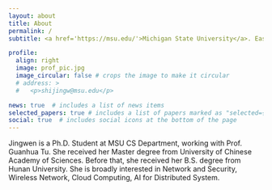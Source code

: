 ```yaml
---
layout: about
title: About
permalink: /
subtitle: <a href='https://msu.edu/'>Michigan State University</a>. East Lansing, MI 48824.

profile:
  align: right
  image: prof_pic.jpg
  image_circular: false # crops the image to make it circular
  # address: >
  #   <p>shijingw@msu.edu</p>

news: true  # includes a list of news items
selected_papers: true # includes a list of papers marked as "selected={true}"
social: true  # includes social icons at the bottom of the page
---
```


Jingwen is a Ph.D. Student at MSU CS Department, working with Prof. Guanhua Tu. She received her Master degree from University of Chinese Academy of Sciences. Before that, she received her B.S. degree from Hunan University. She is broadly interested in Network and Security, Wireless Network, Cloud Computing, AI for Distributed System.

